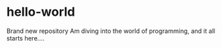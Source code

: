 # hello-world
Brand new repository
Am diving into the world of programming, and it all starts here....
